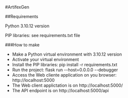 #ArtifexGen

##Requirements

Python 3.10.12 version

PIP libraries: see requirements.txt file

###How to make

- Make a Python virtual environment with 3.10.12 version
- Activate your virtual environment
- Install the PIP libraries: pip install -r requirements.txt
- Run the project: flask run --host=0.0.0.0 --debugger
- Access the Web cliente application on you browser: http://localhost:5000
- The Web client applictation is on http://localhost:5000/
- The API endpoint is on http://localhost:5000/api
